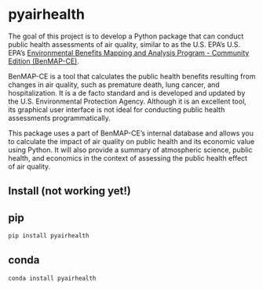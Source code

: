 # pyairhealth

<!-- WARNING: THIS FILE WAS AUTOGENERATED! DO NOT EDIT! -->

The goal of this project is to develop a Python package that can conduct
public health assessments of air quality, similar to as the U.S. EPA’s
U.S. EPA’s [Environmental Benefits Mapping and Analysis Program -
Community Edition (BenMAP-CE)](https://www.epa.gov/benmap).

BenMAP-CE is a tool that calculates the public health benefits resulting
from changes in air quality, such as premature death, lung cancer, and
hospitalization. It is a de facto standard and is developed and updated
by the U.S. Environmental Protection Agency. Although it is an excellent
tool, its graphical user interface is not ideal for conducting public
health assessments programmatically.

This package uses a part of BenMAP-CE’s internal database and allows you
to calculate the impact of air quality on public health and its economic
value using Python. It will also provide a summary of atmospheric
science, public health, and economics in the context of assessing the
public health effect of air quality.

## Install (not working yet!)

## pip

``` sh
pip install pyairhealth
```

## conda

``` sh
conda install pyairhealth
```
